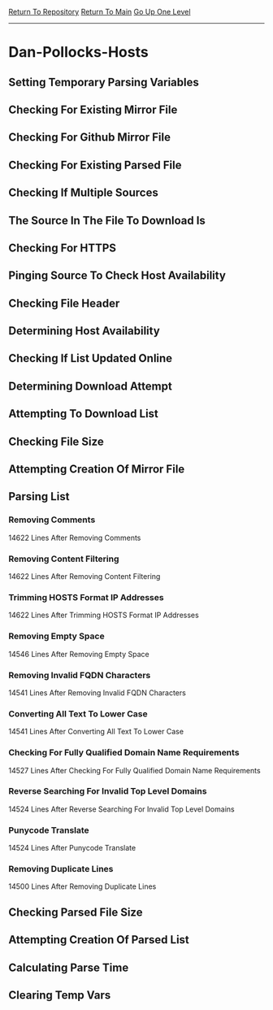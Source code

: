 [Return To Repository](https://github.com/bast69/piholeparser/)
[Return To Main](https://github.com/bast69/piholeparser/blob/master/RecentRunLogs/Mainlog.md)
[Go Up One Level](https://github.com/bast69/piholeparser/blob/master/RecentRunLogs/TopLevelScripts/30-Processing-External-Blacklists.md)
____________________________________
# Dan-Pollocks-Hosts
## Setting Temporary Parsing Variables
## Checking For Existing Mirror File
## Checking For Github Mirror File
## Checking For Existing Parsed File
## Checking If Multiple Sources
## The Source In The File To Download Is
## Checking For HTTPS
## Pinging Source To Check Host Availability
## Checking File Header
## Determining Host Availability
## Checking If List Updated Online
## Determining Download Attempt
## Attempting To Download List
## Checking File Size
## Attempting Creation Of Mirror File
## Parsing List
### Removing Comments
14622 Lines After Removing Comments
### Removing Content Filtering
14622 Lines After Removing Content Filtering
### Trimming HOSTS Format IP Addresses
14622 Lines After Trimming HOSTS Format IP Addresses
### Removing Empty Space
14546 Lines After Removing Empty Space
### Removing Invalid FQDN Characters
14541 Lines After Removing Invalid FQDN Characters
### Converting All Text To Lower Case
14541 Lines After Converting All Text To Lower Case
### Checking For Fully Qualified Domain Name Requirements
14527 Lines After Checking For Fully Qualified Domain Name Requirements
### Reverse Searching For Invalid Top Level Domains
14524 Lines After Reverse Searching For Invalid Top Level Domains
### Punycode Translate
14524 Lines After Punycode Translate
### Removing Duplicate Lines
14500 Lines After Removing Duplicate Lines
## Checking Parsed File Size
## Attempting Creation Of Parsed List
## Calculating Parse Time
## Clearing Temp Vars
